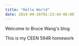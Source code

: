 ```yaml
---
title: "Hello World"
date: 2019-09-26T01:23:44-06:00
---
```


Welcome to Bruce Wang's blog

This is my CEEN 594R homework 